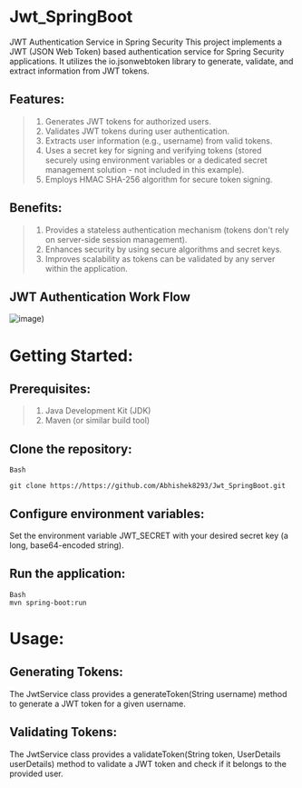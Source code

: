 # Jwt_SpringBoot
JWT Authentication Service in Spring Security
This project implements a JWT (JSON Web Token) based authentication service for Spring Security applications. It utilizes the io.jsonwebtoken library to generate, validate, and extract information from JWT tokens.

## Features:

>1. Generates JWT tokens for authorized users.
>2. Validates JWT tokens during user authentication.
>3. Extracts user information (e.g., username) from valid tokens.
>4. Uses a secret key for signing and verifying tokens (stored securely using environment variables or a dedicated secret management solution - not included in this example).
>5. Employs HMAC SHA-256 algorithm for secure token signing.

## Benefits:

>1. Provides a stateless authentication mechanism (tokens don't rely on server-side session management).
>2. Enhances security by using secure algorithms and secret keys.
>3. Improves scalability as tokens can be validated by any server within the application.

## JWT Authentication Work Flow
![image](https://github.com/CodeMythGit/ReadMeNotes/assets/90126232/16a3904a-0445-4f41-a083-722fc953d6f1))

# Getting Started:

## Prerequisites:

>1. Java Development Kit (JDK)
>2. Maven (or similar build tool)

## Clone the repository:

```git
Bash

git clone https://https://github.com/Abhishek8293/Jwt_SpringBoot.git
```
## Configure environment variables:
Set the environment variable JWT_SECRET with your desired secret key (a long, base64-encoded string).

## Run the application:
```git
Bash
mvn spring-boot:run
```

# Usage:

## Generating Tokens:
The JwtService class provides a generateToken(String username) method to generate a JWT token for a given username.

## Validating Tokens:
The JwtService class provides a validateToken(String token, UserDetails userDetails) method to validate a JWT token and check if it belongs to the provided user.
